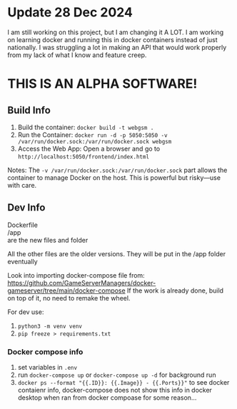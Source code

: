 # Update 28 Dec 2024
I am still working on this project, but I am changing it A LOT.
I am working on learning docker and running this in docker containers instead of just nationally.
I was struggling a lot in making an API that would work properly from my lack of what I know and feature creep.


# THIS IS AN ALPHA SOFTWARE!


## Build Info

1. Build the container: `docker build -t webgsm .`
2. Run the Container: `docker run -d -p 5050:5050 -v /var/run/docker.sock:/var/run/docker.sock webgsm`
3. Access the Web App: Open a browser and go to `http://localhost:5050/frontend/index.html`

Notes:
The `-v /var/run/docker.sock:/var/run/docker.sock` part allows the container to manage Docker on the host. This is powerful but risky—use with care.


##  Dev Info


Dockerfile  
/app  
are the new files and folder  

All the other files are the older versions. They will be put in the /app folder eventually


Look into importing docker-compose file from:
https://github.com/GameServerManagers/docker-gameserver/tree/main/docker-compose
If the work is already done, build on top of it, no need to remake the wheel.


For dev use:
1. `python3 -m venv venv`
2. `pip freeze > requirements.txt`

### Docker compose info
1. set variables in `.env`
2. run `docker-compose up` or `docker-compose up -d` for background run
3. `docker ps --format "{{.ID}}: {{.Image}} - {{.Ports}}"` to see docker contaienr info, docker-compose does not show this info in docker desktop when ran from docker compoase for some reason...